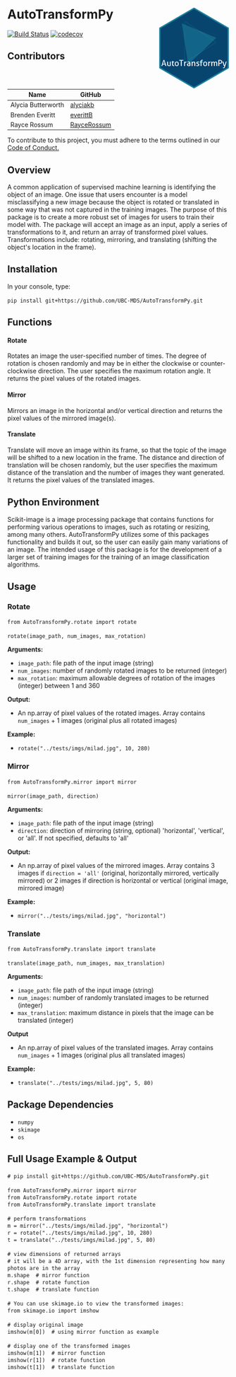 # AutoTransformPy  <img src="docs/logopy.png" width="160" align="right"/>

[![Build Status](https://travis-ci.org/UBC-MDS/AutoTransformPy.svg?branch=master)](https://travis-ci.org/UBC-MDS/AutoTransformPy)
[![codecov](https://codecov.io/gh/UBC-MDS/AutoTransformPy/branch/master/graph/badge.svg)](https://codecov.io/gh/UBC-MDS/AutoTransformPy)


## Contributors

| Name | GitHub |
|---|---|
| Alycia Butterworth | [alyciakb](https://github.com/alyciakb) |
| Brenden Everitt | [everittB](https://github.com/everittB) |
| Rayce Rossum | [RayceRossum](https://github.com/RayceRossum) |

To contribute to this project, you must adhere to the terms outlined in our [Code of Conduct.](https://github.com/UBC-MDS/AutoTransformPy/blob/master/CONDUCT.md)

## Overview

A common application of supervised machine learning is identifying the object of an image. One issue that users encounter is a model misclassifying a new image because the object is rotated or translated in some way that was not captured in the training images. The purpose of this package is to create a more robust set of images for users to train their model with. The package will accept an image as an input, apply a series of transformations to it, and return an array of transformed pixel values. Transformations include: rotating, mirroring, and translating (shifting the object's location in the frame).

## Installation

In your console, type:

`pip install git+https://github.com/UBC-MDS/AutoTransformPy.git`

## Functions

#### Rotate

Rotates an image the user-specified number of times. The degree of rotation is chosen randomly and may be in either the clockwise or counter-clockwise direction. The user specifies the maximum rotation angle. It returns the pixel values of the rotated images.

#### Mirror

Mirrors an image in the horizontal and/or vertical direction and returns the pixel values of the mirrored image(s).

#### Translate

Translate will move an image within its frame, so that the topic of the image will be shifted to a new location in the frame. The distance and direction of translation will be chosen randomly, but the user specifies the maximum distance of the translation and the number of images they want generated. It returns the pixel values of the translated images.


## Python Environment

Scikit-image is a image processing package that contains functions for performing various operations to images, such as rotating or resizing, among many others. AutoTransformPy utilizes some of this packages functionality and builds it out, so the user can easily gain many variations of an image. The intended usage of this package is for the development of a larger set of training images for the training of an image classification algorithms.


## Usage

### Rotate

```
from AutoTransformPy.rotate import rotate

rotate(image_path, num_images, max_rotation)
```

**Arguments:**

- `image_path`: file path of the input image (string)
- `num_images`: number of randomly rotated images to be returned (integer)
- `max_rotation`: maximum allowable degrees of rotation of the images (integer) between 1 and 360

**Output:**

- An np.array of pixel values of the rotated images. Array contains `num_images` + 1 images (original plus all rotated images)

**Example:**

- `rotate("../tests/imgs/milad.jpg", 10, 280)`


### Mirror

```
from AutoTransformPy.mirror import mirror

mirror(image_path, direction)
```

**Arguments:**

- `image_path`: file path of the input image (string)
- `direction`: direction of mirroring (string, optional) 'horizontal', 'vertical', or 'all'. If not specified, defaults to 'all'

**Output:**

- An np.array of pixel values of the mirrored images. Array contains 3 images if `direction = 'all'` (original, horizontally mirrored, vertically mirrored) or 2 images if direction is horizontal or vertical (original image, mirrored image)

**Example:**

- `mirror("../tests/imgs/milad.jpg", "horizontal")`


### Translate

```
from AutoTransformPy.translate import translate

translate(image_path, num_images, max_translation)
```

**Arguments:**

- `image_path`: file path of the input image (string)
- `num_images`: number of randomly translated images to be returned (integer)
- `max_translation`: maximum distance in pixels that the image can be translated (integer)

**Output**

- An np.array of pixel values of the translated images. Array contains `num_images` + 1 images (original plus all translated images)

**Example:**

- `translate("../tests/imgs/milad.jpg", 5, 80)`


## Package Dependencies

- `numpy`
- `skimage`
- `os`


## Full Usage Example & Output

```
# pip install git+https://github.com/UBC-MDS/AutoTransformPy.git

from AutoTransformPy.mirror import mirror
from AutoTransformPy.rotate import rotate
from AutoTransformPy.translate import translate

# perform transformations
m = mirror("../tests/imgs/milad.jpg", "horizontal")
r = rotate("../tests/imgs/milad.jpg", 10, 280)
t = translate("../tests/imgs/milad.jpg", 5, 80)

# view dimensions of returned arrays
# it will be a 4D array, with the 1st dimension representing how many photos are in the array
m.shape  # mirror function
r.shape  # rotate function
t.shape  # translate function

# You can use skimage.io to view the transformed images:
from skimage.io import imshow

# display original image
imshow(m[0])  # using mirror function as example

# display one of the transformed images
imshow(m[1])  # mirror function
imshow(r[1])  # rotate function
imshow(t[1])  # translate function
```
